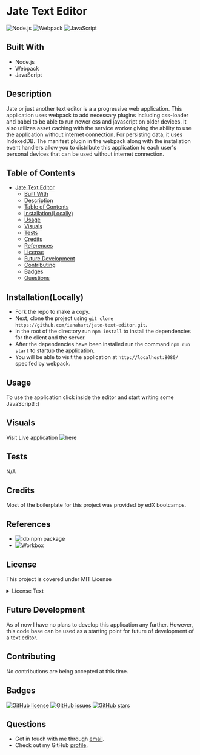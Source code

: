 # Jate Text Editor

![Node.js](https://camo.githubusercontent.com/85cba226a1290d078f1a437aa87cb872a5bdb30037fa96b8afcddf163cd5b328/68747470733a2f2f696d672e736869656c64732e696f2f7374617469632f76313f7374796c653d666f722d7468652d6261646765266d6573736167653d4e6f64652e6a7326636f6c6f723d333339393333266c6f676f3d4e6f64652e6a73266c6f676f436f6c6f723d464646464646266c6162656c3d)
![Webpack](https://camo.githubusercontent.com/f3944c177a39c401f0a1747b4e37256098429039dc84610b542937b768e93d92/68747470733a2f2f696d672e736869656c64732e696f2f7374617469632f76313f7374796c653d666f722d7468652d6261646765266d6573736167653d5765627061636b26636f6c6f723d323232323232266c6f676f3d5765627061636b266c6f676f436f6c6f723d384444364639266c6162656c3d)
![JavaScript](https://camo.githubusercontent.com/dc9450fb8d40c110f245200f5dadff7551cb6cff83250579789bb997dacf987d/68747470733a2f2f696d672e736869656c64732e696f2f7374617469632f76313f7374796c653d666f722d7468652d6261646765266d6573736167653d4a61766153637269707426636f6c6f723d323232323232266c6f676f3d4a617661536372697074266c6f676f436f6c6f723d463744463145266c6162656c3d)

## Built With

- Node.js
- Webpack
- JavaScript

## Description

Jate or just another text editor is a a progressive web application. This application uses webpack to add necessary plugins including css-loader and babel to be able to run newer css and javascript on older devices. It also utilizes asset caching with the service worker giving the ability to use the application without internet connection. For persisting data, it uses IndexedDB. The manifest plugin in the webpack along with the installation event handlers allow you to distribute this application to each user's personal devices that can be used without internet connection.

## Table of Contents

- [Jate Text Editor](#jate-text-editor)
  - [Built With](#built-with)
  - [Description](#description)
  - [Table of Contents](#table-of-contents)
  - [Installation(Locally)](#installationlocally)
  - [Usage](#usage)
  - [Visuals](#visuals)
  - [Tests](#tests)
  - [Credits](#credits)
  - [References](#references)
  - [License](#license)
  - [Future Development](#future-development)
  - [Contributing](#contributing)
  - [Badges](#badges)
  - [Questions](#questions)

## Installation(Locally)

- Fork the repo to make a copy.
- Next, clone the project using `git clone https://github.com/ianahart/jate-text-editor.git`.
- In the root of the directory run `npm install` to install the dependencies for the client and the server.
- After the dependencies have been installed run the command `npm run start` to startup the application.
- You will be able to visit the application at `http://localhost:8080/` specifed by webpack.

## Usage

To use the application click inside the editor and start writing some JavaScript! :)

## Visuals

Visit Live application ![here](jate-text-editor-34b2.onrender.com/)

## Tests

N/A

## Credits

Most of the boilerplate for this project was provided by edX bootcamps.

## References

- ![Idb npm package](https://www.npmjs.com/package/idb)
- ![Workbox](https://developer.chrome.com/docs/workbox/caching-resources-during-runtime)

## License

This project is covered under MIT License

<details>
  <summary>
    License Text
  </summary>

```

Copyright (c) 2024  Ian Hart

Permission is hereby granted, free of charge, to any person obtaining a copy
of this software and associated documentation files (the "Software"), to deal
in the Software without restriction, including without limitation the rights
to use, copy, modify, merge, publish, distribute, sublicense, and/or sell
copies of the Software, and to permit persons to whom the Software is
furnished to do so, subject to the following conditions:

The above copyright notice and this permission notice shall be included in all
copies or substantial portions of the Software.

THE SOFTWARE IS PROVIDED "AS IS", WITHOUT WARRANTY OF ANY KIND, EXPRESS OR
IMPLIED, INCLUDING BUT NOT LIMITED TO THE WARRANTIES OF MERCHANTABILITY,
FITNESS FOR A PARTICULAR PURPOSE AND NONINFRINGEMENT. IN NO EVENT SHALL THE
AUTHORS OR COPYRIGHT HOLDERS BE LIABLE FOR ANY CLAIM, DAMAGES OR OTHER
LIABILITY, WHETHER IN AN ACTION OF CONTRACT, TORT OR OTHERWISE, ARISING FROM,
OUT OF OR IN CONNECTION WITH THE SOFTWARE OR THE USE OR OTHER DEALINGS IN THE
SOFTWARE.

```

</details>

## Future Development

As of now I have no plans to develop this application any further. However, this code base can be used as a starting point for future of development of a text editor.

## Contributing

No contributions are being accepted at this time.

## Badges

[![GitHub license](https://img.shields.io/github/license/ianahart/jate-text-editor)](https://github.com/ianahart/jate-text-editor/blob/main/LICENSE)
[![GitHub issues](https://img.shields.io/github/issues/ianahart/jate-text-editor)](https://github.com/ianahart/jate-text-editor/issues)
[![GitHub stars](https://img.shields.io/github/stars/ianahart/jate-text-editor)](https://github.com/ianahart/jate-text-editor/stargazers)

## Questions

- Get in touch with me through [email](mailto:ianalexhart@gmail.com).
- Check out my GitHub [profile](https://github.com/ianahart).
